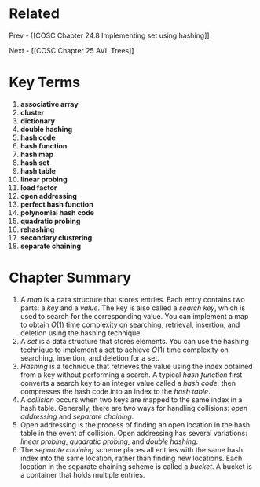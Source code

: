 # Related
Prev - [[COSC Chapter 24.8 Implementing set using hashing]]

Next - [[COSC Chapter 25 AVL Trees]]
# Key Terms
1. **​associative array**
2. **cluster**
3. **dictionary**
4. **double hashing**
5. **hash code**
6. **hash function**
7. **hash map**
8. **hash set**
9. **hash table**
10. **linear probing**
11. **load factor**
12. **open addressing**
13. **perfect hash function**
14. **polynomial hash code**
15. **quadratic probing**
16. **rehashing**
17. **secondary clustering**
18. **separate chaining​**
# Chapter Summary
1. A _map_ is a data structure that stores entries. Each entry contains two parts: a _key_ and a _value_. The key is also called a _search key_, which is used to search for the corresponding value. You can implement a map to obtain _O_(1) time complexity on searching, retrieval, insertion, and deletion using the hashing technique.
2. A _set_ is a data structure that stores elements. You can use the hashing technique to implement a set to achieve _O_(1) time complexity on searching, insertion, and deletion for a set.
3. _Hashing_ is a technique that retrieves the value using the index obtained from a key without performing a search. A typical _hash function_ first converts a search key to an integer value called a _hash code_, then compresses the hash code into an index to the _hash table_.
4. A _collision_ occurs when two keys are mapped to the same index in a hash table. Generally, there are two ways for handling collisions: _open addressing_ and _separate chaining_.
5. Open addressing is the process of finding an open location in the hash table in the event of collision. Open addressing has several variations: _linear probing_, _quadratic probing_, and _double hashing_.
6. The _separate chaining_ scheme places all entries with the same hash index into the same location, rather than finding new locations. Each location in the separate chaining scheme is called a _bucket_. A bucket is a container that holds multiple entries.
